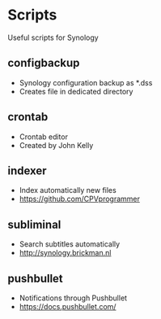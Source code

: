 # Scripts

Useful scripts for Synology

## configbackup

* Synology configuration backup as *.dss
* Creates file in dedicated directory

## crontab

* Crontab editor
* Created by John Kelly

## indexer

* Index automatically new files
* https://github.com/CPVprogrammer

## subliminal

* Search subtitles automatically
* http://synology.brickman.nl

## pushbullet
* Notifications through Pushbullet
* https://docs.pushbullet.com/


